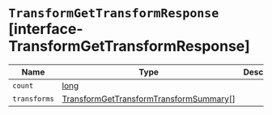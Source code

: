 # `TransformGetTransformResponse` [interface-TransformGetTransformResponse]

| Name | Type | Description |
| - | - | - |
| `count` | [long](./long.md) | &nbsp; |
| `transforms` | [TransformGetTransformTransformSummary](./TransformGetTransformTransformSummary.md)[] | &nbsp; |
